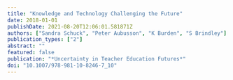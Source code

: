 ```yaml
---
title: "Knowledge and Technology Challenging the Future"
date: 2018-01-01
publishDate: 2021-08-20T12:06:01.581871Z
authors: ["Sandra Schuck", "Peter Aubusson", "K Burden", "S Brindley"]
publication_types: ["2"]
abstract: ""
featured: false
publication: "*Uncertainty in Teacher Education Futures*"
doi: "10.1007/978-981-10-8246-7_10"
---
```



